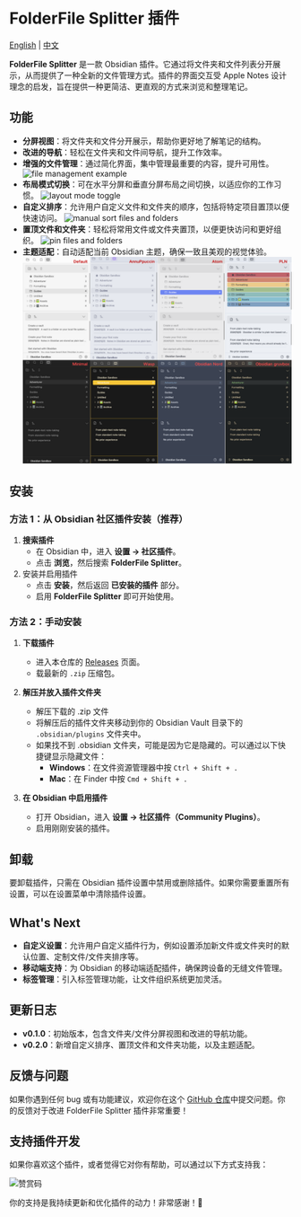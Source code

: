 # FolderFile Splitter 插件

[English](./README.md) | [中文](./README.zh.md)

**FolderFile Splitter** 是一款 Obsidian 插件。它通过将文件夹和文件列表分开展示，从而提供了一种全新的文件管理方式。插件的界面交互受 Apple Notes 设计理念的启发，旨在提供一种更简洁、更直观的方式来浏览和整理笔记。

## 功能
- **分屏视图**：将文件夹和文件分开展示，帮助你更好地了解笔记的结构。
- **改进的导航**：轻松在文件夹和文件间导航，提升工作效率。
- **增强的文件管理**：通过简化界面，集中管理最重要的内容，提升可用性。
    ![file management example](./src/assets/images/file_management.gif)
- **布局模式切换**：可在水平分屏和垂直分屏布局之间切换，以适应你的工作习惯。
    ![layout mode toggle](./src/assets/images/layout_mode.gif)
- **自定义排序**：允许用户自定义文件和文件夹的顺序，包括将特定项目置顶以便快速访问。
    ![manual sort files and folders](./src/assets/images/manual_sort.gif)
- **置顶文件和文件夹**：轻松将常用文件或文件夹置顶，以便更快访问和更好组织。
   ![pin files and folders](./src/assets/images/pin.gif)
- **主题适配**：自动适配当前 Obsidian 主题，确保一致且美观的视觉体验。
   ![theme adaptation](./src/assets/images/theme_adpation.png)

## 安装
### 方法 1：从 Obsidian 社区插件安装（推荐）
1. **搜索插件**
    - 在 Obsidian 中，进入 **设置 → 社区插件**。
    - 点击 **浏览**，然后搜索 **FolderFile Splitter**。
2. 安装并启用插件
    - 点击 **安装**，然后返回 **已安装的插件** 部分。
    - 启用 **FolderFile Splitter** 即可开始使用。

### 方法 2：手动安装

1. **下载插件**
   - 进入本仓库的 [Releases](https://github.com/XuQuan-nikkkki/FolderFile-Splitter-Plugin/releases) 页面。
   -  载最新的 `.zip` 压缩包。

2. **解压并放入插件文件夹**
   - 解压下载的 .zip 文件
   - 将解压后的插件文件夹移动到你的 Obsidian Vault 目录下的 `.obsidian/plugins` 文件夹中。
   - 如果找不到 .obsidian 文件夹，可能是因为它是隐藏的。可以通过以下快捷键显示隐藏文件：
     - **Windows**：在文件资源管理器中按 `Ctrl + Shift + .`
     - **Mac**：在 Finder 中按 `Cmd + Shift + .`

3. **在 Obsidian 中启用插件**
    - 打开 Obsidian，进入 **设置 → 社区插件（Community Plugins）**。
    - 启用刚刚安装的插件。

## 卸载

要卸载插件，只需在 Obsidian 插件设置中禁用或删除插件。如果你需要重置所有设置，可以在设置菜单中清除插件设置。

## What's Next

- **自定义设置**：允许用户自定义插件行为，例如设置添加新文件或文件夹时的默认位置、定制文件/文件夹排序等。
- **移动端支持**：为 Obsidian 的移动端适配插件，确保跨设备的无缝文件管理。
- **标签管理**：引入标签管理功能，让文件组织系统更加灵活。

## 更新日志

- **v0.1.0**：初始版本，包含文件夹/文件分屏视图和改进的导航功能。
- **v0.2.0**：新增自定义排序、置顶文件和文件夹功能，以及主题适配。

## 反馈与问题

如果你遇到任何 bug 或有功能建议，欢迎你在这个 [GitHub 仓库](https://github.com/XuQuan-nikkkki/FolderFile-Splitter-Plugin)中提交问题。你的反馈对于改进 FolderFile Splitter 插件非常重要！

## 支持插件开发
如果你喜欢这个插件，或者觉得它对你有帮助，可以通过以下方式支持我：

<img src="./src/assets/images/赞赏码.png" alt="赞赏码" width="260px" />

你的支持是我持续更新和优化插件的动力！非常感谢！💖